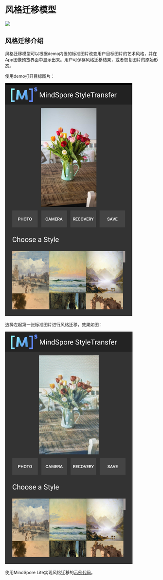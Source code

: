 # 风格迁移模型

<a href="https://gitee.com/mindspore/docs/blob/r1.10/docs/lite/docs/source_zh_cn/style_transfer_lite.md" target="_blank"><img src="https://mindspore-website.obs.cn-north-4.myhuaweicloud.com/website-images/r1.9/resource/_static/logo_source.png"></a>

## 风格迁移介绍

风格迁移模型可以根据demo内置的标准图片改变用户目标图片的艺术风格，并在App图像预览界面中显示出来。用户可保存风格迁移结果，或者恢复图片的原始形态。

使用demo打开目标图片：

![image_before_transfer](images/before_transfer.png)

选择左起第一张标准图片进行风格迁移，效果如图：

![image_after_transfer](images/after_transfer.png)

使用MindSpore Lite实现风格迁移的[示例代码](https://gitee.com/mindspore/models/tree/r1.10/official/lite/style_transfer)。
